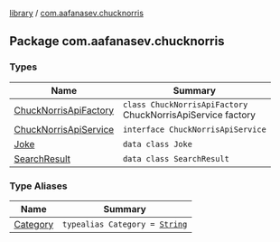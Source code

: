 [library](../index.md) / [com.aafanasev.chucknorris](./index.md)

## Package com.aafanasev.chucknorris

### Types

| Name | Summary |
|---|---|
| [ChuckNorrisApiFactory](-chuck-norris-api-factory/index.md) | `class ChuckNorrisApiFactory`<br>ChuckNorrisApiService factory |
| [ChuckNorrisApiService](-chuck-norris-api-service/index.md) | `interface ChuckNorrisApiService` |
| [Joke](-joke/index.md) | `data class Joke` |
| [SearchResult](-search-result/index.md) | `data class SearchResult` |

### Type Aliases

| Name | Summary |
|---|---|
| [Category](-category.md) | `typealias Category = `[`String`](https://kotlinlang.org/api/latest/jvm/stdlib/kotlin/-string/index.html) |
